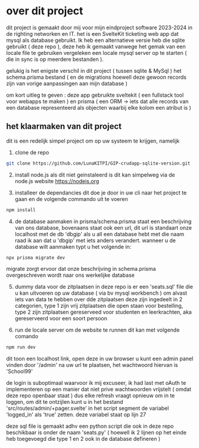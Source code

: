 # over dit project
dit project is gemaakt door mij  voor mijn eindproject software 2023-2024 in de righting networken en IT. het is een SvelteKit ticketing web app dat mysql als database gebruikt. Ik heb een alternatieve versie heb die sqlite gebruikt ( deze repo ), deze heb ik gemaakt vanwege het gemak van een locale file te gebruiken vergeleken een locale mysql server op te starten ( die in sync is op meerdere bestanden ).

gelukig is het enigste verschil in dit project ( tussen sqlite & MySql ) het schema.prisma bestand ( en de migrations hoewell deze gewoon records zijn van vorige aanpassingen aan mijn database )

om kort uitleg te geven : deze app gebruikte sveltekit ( een fullstack tool voor webapps te maken ) en prisma ( een ORM -> iets dat alle records van een database  representeerd als objecten waarbij elke kolom een atribut is )

## het klaarmaken van dit project
dit is een redelijk simpel project om op uw systeem te krijgen, namelijk
1. clone de repo
``` bash
git clone https://github.com/LunaKITPI/GIP-crudapp-sqlite-version.git
```

2. install node.js als dit niet geinstaleerd is
dit kan simpelweg via de node.js website https://nodejs.org

3. installeer de dependancies
dit doe je door in uw cli naar het project te gaan en de volgende commando uit te voeren
``` bash
npm install
```
4. de database aanmaken
in prisma/schema.prisma staat een beschrijving van ons database, bovenaans staat ook een url, dit url is standaart onze localhost met de db 'dbgip'
als u all een database hebt met die naam raad ik aan dat u 'dbgip' met iets anders verandert. wanneer u de database wilt aanmaken typt u het volgende in:
``` bash
npx prisma migrate dev
```
migrate zorgt ervoor dat onze beschrijving in schema.prisma overgeschreven wordt naar ons werkelijke database

5. dummy data voor de zitplaatsen
in deze repo is er een 'seats.sql' file die u kan uitvoeren op uw database ( via bv mysql workbench ) om alvast iets van data te hebben over dde zitplaatsen
deze zijn ingedeelt in 2 categorien, type 1 zijn vrij zitplaatsen die open staan voor bestelling, type 2 zijn zitplaatsen gereserveed voor studenten en leerkrachten, aka gereserveerd voor een soort persoon

6. run de locale server om de website te runnen
dit kan met volgende comando
``` bash
npm run dev
```
dit toon een localhost link, open deze in uw browser
u kunt een admin panel vinden door '/admin' na uw url te plaatsen, het wachtwoord hiervan is 'School99'

de login is suboptimaal waarvoor ik mij excuseer, ik had last met oAuth te implementeren op een manier dat niet prive wachtwoorden vrijstelt ( omdat deze repo openbaar staat )
dus elke refresh vraagt opnieuw om in te loggen, om dit te ontzijlen kunt u in het bestand 'src/routes/admin/+pager.svelte' in het script segment de variabel 'logged_in' als 'true' zetten.
deze variabel staat op lijn 27

deze sql file is gemaakt adhv een python script die ook in deze repo beschikbaar is onder de naam 'seats.py' ( hoewell ik 2 lijnen op het einde heb toegevoegd die type 1 en 2 ook in de database defineren )


